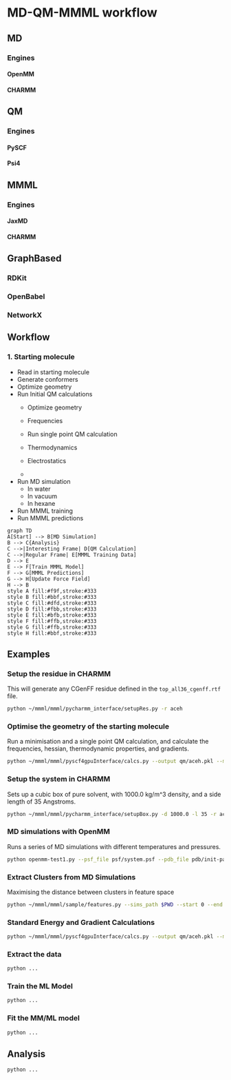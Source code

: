# MD-QM-MMML workflow

## MD
### Engines
#### OpenMM
#### CHARMM

## QM
### Engines
#### PySCF
#### Psi4

## MMML
### Engines
#### JaxMD
#### CHARMM

## GraphBased
### RDKit
### OpenBabel
### NetworkX

## Workflow

### 1. Starting molecule
- Read in starting molecule
- Generate conformers
- Optimize geometry
- Run Initial QM calculations 
  - Optimize geometry
  - Frequencies
  - Run single point QM calculation
  - Thermodynamics
  - Electrostatics

  - 
- Run MD simulation
  - In water
  - In vacuum
  - In hexane
- Run MMML training
- Run MMML predictions

```mermaid
graph TD
A[Start] --> B[MD Simulation]
B --> C{Analysis}
C -->|Interesting Frame| D[QM Calculation]
C -->|Regular Frame| E[MMML Training Data]
D --> E
E --> F[Train MMML Model]
F --> G[MMML Predictions]
G --> H[Update Force Field]
H --> B
style A fill:#f9f,stroke:#333
style B fill:#bbf,stroke:#333
style C fill:#dfd,stroke:#333
style D fill:#fbb,stroke:#333
style E fill:#bfb,stroke:#333
style F fill:#ffb,stroke:#333
style G fill:#ffb,stroke:#333
style H fill:#bbf,stroke:#333
```

## Examples

### Setup the residue in CHARMM
This will generate any CGenFF residue defined in the `top_all36_cgenff.rtf` file.

```bash 
python ~/mmml/mmml/pycharmm_interface/setupRes.py -r aceh
```

### Optimise the geometry of the starting molecule
Run a minimisation and a single point QM calculation, and calculate the frequencies, hessian, thermodynamic properties, and gradients.


```bash 
python ~/mmml/mmml/pyscf4gpuInterface/calcs.py --output qm/aceh.pkl --mol xyz/aceh.xyz --optimize --xc PBE0 --basis cc-pVTZ --hessian --thermo --gradient --harmonic
```

### Setup the system in CHARMM

Sets up a cubic box of pure solvent, with 1000.0 kg/m^3 density, and a side length of 35 Angstroms.

```bash     
python ~/mmml/mmml/pycharmm_interface/setupBox.py -d 1000.0 -l 35 -r aceh
```

### MD simulations with OpenMM

Runs a series of MD simulations with different temperatures and pressures.

```bash     
python openmm-test1.py --psf_file psf/system.psf --pdb_file pdb/init-packmol.pdb --working_dir $CWD --temperatures 100 200 300 --pressures 1.0 2.0 3.0 --simulation_schedule minimization equilibration NPT --integrator Langevin
```

### Extract Clusters from MD Simulations
Maximising the distance between clusters in feature space

```bash     
python ~/mmml/mmml/sample/features.py --sims_path $PWD --start 0 --end 100 --samples_per_frame 1 --n_find 2 --psf psf/system.psf --dcd dcd/npt_20250417_150052.dcd --stride 1 --logfile res/npt_20250417_150052.log --pdb pdb/initial.pdb 
```

### Standard Energy and Gradient Calculations

```bash       
python ~/mmml/mmml/pyscf4gpuInterface/calcs.py --output qm/aceh.pkl --mol xyz/aceh.xyz --optimize --xc PBE0 --basis cc-pVTZ --gradient 
```


### Extract the data

```bash     
python ...
```
### Train the ML Model

```bash     
python ...
```

### Fit the MM/ML model

```bash     
python ...
```


## Analysis

```bash     
python ...
```


